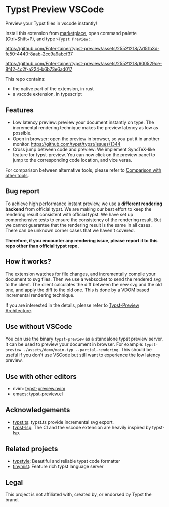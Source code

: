# Typst Preview VSCode

Preview your Typst files in vscode instantly!

Install this extension from [marketplace](https://marketplace.visualstudio.com/items?itemName=mgt19937.typst-preview), open command palette (Ctrl+Shift+P), and type `>Typst Preview:`.

https://github.com/Enter-tainer/typst-preview/assets/25521218/7a151b3d-fe50-4440-8aab-2cc9a9abcf37

https://github.com/Enter-tainer/typst-preview/assets/25521218/600529ce-8f42-4c2f-a224-b6b73e6ad017

This repo contains:
- the native part of the extension, in rust
- a vscode extension, in typescript

## Features

- Low latency preview: preview your document instantly on type. The incremental rendering technique makes the preview latency as low as possible.
- Open in browser: open the preview in browser, so you put it in another monitor. https://github.com/typst/typst/issues/1344
- Cross jump between code and preview: We implement SyncTeX-like feature for typst-preview. You can now click on the preview panel to jump to the corresponding code location, and vice versa.

For comparison between alternative tools, please refer to [Comparison with other tools](https://enter-tainer.github.io/typst-preview/intro.html#loc-1x0.00x949.99).

## Bug report

To achieve high performance instant preview, we use a **different rendering backend** from official typst. We are making our best effort to keep the rendering result consistent with official typst. We have set up comprehensive tests to ensure the consistency of the rendering result. But we cannot guarantee that the rendering result is the same in all cases. There can be unknown corner cases that we haven't covered.

**Therefore, if you encounter any rendering issue, please report it to this repo other than official typst repo.**
## How it works?

The extension watches for file changes, and incrementally compile your document to svg files. Then we use a websocket to send the rendered svg to the client. The client calculates the diff between the new svg and the old one, and apply the diff to the old one. This is done by a VDOM based incremental rendering technique.

If you are interested in the details, please refer to [Typst-Preview Architecture](https://enter-tainer.github.io/typst-preview/arch.html).
## Use without VSCode

You can use the binary `typst-preview` as a standalone typst preview server. It can be used to preview your document in browser. For example: `typst-preview ./assets/demo/main.typ --partial-rendering`. This should be useful if you don't use VSCode but still want to experience the low latency preview.

## Use with other editors

- nvim: [typst-preview.nvim](https://github.com/chomosuke/typst-preview.nvim)
- emacs: [typst-preview.el](https://github.com/havarddj/typst-preview.el)

## Acknowledgements

- [typst.ts](https://github.com/Myriad-Dreamin/typst.ts): typst.ts provide incremental svg export.
- [typst-lsp](https://github.com/nvarner/typst-lsp): The CI and the vscode extension are heavily inspired by typst-lsp.

## Related projects

- [typstyle](https://github.com/Enter-tainer/typstyle): Beautiful and reliable typst code formatter
- [tinymist](https://github.com/Myriad-Dreamin/tinymist): Feature rich typst language server

## Legal

This project is not affiliated with, created by, or endorsed by Typst the brand.
